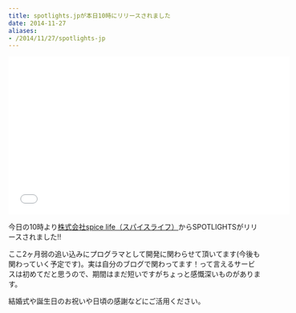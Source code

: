 ```yaml
---
title: spotlights.jpが本日10時にリリースされました
date: 2014-11-27
aliases:
- /2014/11/27/spotlights-jp
---
```


<div style="text-align: center">
  <iframe width="560" height="315" src="//www.youtube.com/embed/xP14KD2qIR8" frameborder="0" allowfullscreen></iframe>
</div>

今日の10時より[株式会社spice life（スパイスライフ）](http://spicelife.jp/)からSPOTLIGHTSがリリースされました!!

ここ2ヶ月弱の追い込みにプログラマとして開発に関わらせて頂いてます(今後も関わっていく予定です)。実は自分のブログで関わってます！って言えるサービスは初めてだと思うので、期間はまだ短いですがちょっと感慨深いものがあります。

結婚式や誕生日のお祝いや日頃の感謝などにご活用ください。
